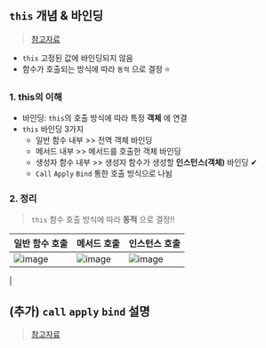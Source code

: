 ## `this` 개념 & 바인딩
> [참고자료](https://oneroomtable.tistory.com/entry/%EC%9E%90%EB%B0%94%EC%8A%A4%ED%81%AC%EB%A6%BD%ED%8A%B8-this%EB%9E%80-%EB%8C%80%EC%B2%B4-%EB%AC%B4%EC%97%87%EC%9D%BC%EA%B9%8C)
- `this` 고정된 값에 바인딩되지 않음
- 함수가 호출되는 방식에 따라 `동적` 으로 결정 ⭐

### 1. this의 이해
- 바인딩: `this`의 호출 방식에 따라 특정 **객체** 에 연결
- `this` 바인딩 3가지 
  - 일반 함수 내부 >> 전역 객체 바인딩
  - 메서드 내부 >> 메서드를 호출한 객체 바인딩
  - 생성자 함수 내부 >> 생성자 함수가 생성할 **인스턴스(객체)** 바인딩 ✔
  - `Call` `Apply` `Bind` 통한 호출 방식으로 나뉨

### 2. 정리
> `this` 함수 호출 방식에 따라 **동적** 으로 결정!! 


|일반 함수 호출|메서드 호출|인스턴스 호출|
|---------|--------------|----|
|![image](https://user-images.githubusercontent.com/61215550/199139893-1a8ee005-3bdb-4d89-9148-f25d30a3a71c.png)|![image](https://user-images.githubusercontent.com/61215550/199139908-6975d5e3-51a2-424d-b9d2-fdb80061fe74.png)|![image](https://user-images.githubusercontent.com/61215550/199139944-ad6612dd-c7da-45b4-b96c-15c94cd6806a.png)
|


## (추가) `call` `apply` `bind` 설명
> [참고자료](https://oneroomtable.tistory.com/entry/%EC%9E%90%EB%B0%94%EC%8A%A4%ED%81%AC%EB%A6%BD%ED%8A%B8-call-apply-bind-%EC%84%A4%EB%AA%85)

